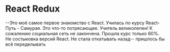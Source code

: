 # React Redux

--Это моё самое первое знакомство с React. Училась по курсу React-Путь - Самурая. Это что-то потрясающее. Учитель великолепен!
К сожалению социальная сеть не закончена. Прошла курс только 60%. Не состыковка версий React. Не стала откатывать назад-- пришлось бы всё переделывать

